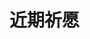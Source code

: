 
# 近期祈愿

<GenshinWish />

<script setup>
import GenshinWish from "../../.vitepress/components/genshin/Wish.vue";
</script>
